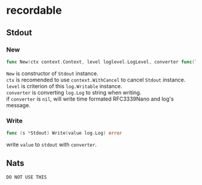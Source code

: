 # recordable

## Stdout

### New

```go
func New(ctx context.Context, level loglevel.LogLevel, converter func(log.Log) string) log.Writable
```

`New` is constructor of `Stdout` instance.  
`ctx` is recomended to use `context.WithCancel` to cancel `Stdout` instance.  
`level` is criterion of this `log.Writable` instance.  
`converter` is converting `log.Log` to string when writing.  
if `converter` is `nil`, will write time formated RFC3339Nano and log's message.

### Write

```go
func (s *Stdout) Write(value log.Log) error
```

write `value` to `stdout` with `converter`.

## Nats

`DO NOT USE THIS`
